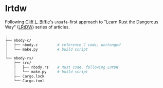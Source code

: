 # lrtdw

Following [Cliff L. Biffle](http://cliffle.com/about/)'s `unsafe`-first approach to "Learn Rust the Dangerous Way" ([LRtDW](http://cliffle.com/p/dangerust/)) series of articles.

```bash
.
├── nbody-c/
│   ├── nbody.c         # reference C code, unchanged
│   └── make.py         # build script
│
└── nbody-rs/
    ├── src/
    │   ├── nbody.rs    # Rust code, following LRtDW
    │   └── make.py     # build script
    ├── Cargo.lock
    └── Cargo.toml
```
